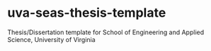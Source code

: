 # uva-seas-thesis-template
Thesis/Dissertation template for School of Engineering and Applied Science, University of Virginia
